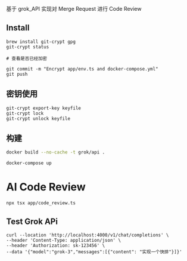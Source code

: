 基于 grok_API 实现对 Merge Request 进行 Code Review

## Install

```shell
brew install git-crypt gpg
git-crypt status

# 查看是否已经加密

git commit -m "Encrypt app/env.ts and docker-compose.yml"
git push
```

## 密钥使用
```
git-crypt export-key keyfile
git-crypt lock
git-crypt unlock keyfile
```
## 构建

```bash
docker build --no-cache -t grok/api .

docker-compose up
```

# AI Code Review

```shell
npx tsx app/code_review.ts
```

## Test Grok APi

```
curl --location 'http://localhost:4000/v1/chat/completions' \
--header 'Content-Type: application/json' \
--header 'Authorization: sk-123456' \
--data '{"model":"grok-3","messages":[{"content": "实现一个快排"}]}'
```

